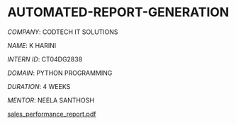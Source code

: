# AUTOMATED-REPORT-GENERATION

*COMPANY*: CODTECH IT SOLUTIONS

*NAME*: K HARINI

*INTERN ID*: CT04DG2838

*DOMAIN*: PYTHON PROGRAMMING

*DURATION*: 4 WEEKS

*MENTOR*: NEELA SANTHOSH

[sales_performance_report.pdf](https://github.com/user-attachments/files/21382820/sales_performance_report.pdf)
